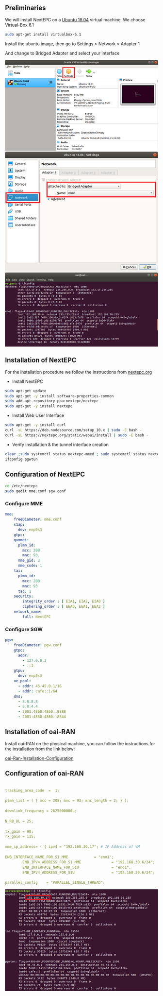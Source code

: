 ## Preliminaries

We will install NextEPC on a [Ubuntu 18.04](https://releases.ubuntu.com/18.04.5/ubuntu-18.04.5-desktop-amd64.iso) virtual machine. We choose Virtual-Box 6.1

```sh
sudo apt-get install virtualbox-6.1
```
Install the ubuntu image, then go to Settings > Network > Adapter 1

And change to Bridged Adapter and select your interface

![alt text](https://raw.githubusercontent.com/angelo-ath/NextEPC-oaiRAN/gh-pages/screenshots/1.png)
![alt text](https://raw.githubusercontent.com/angelo-ath/NextEPC-oaiRAN/gh-pages/screenshots/2.png)
![alt text](https://raw.githubusercontent.com/angelo-ath/NextEPC-oaiRAN/gh-pages/screenshots/3.png)

## Installation of NextEPC

For the installation procedure we follow the instructions from [nextepc.org](https://nextepc.org/installation/02-ubuntu/)

- Install NextEPC

```sh
sudo apt-get update
sudo apt-get -y install software-properties-common
sudo add-apt-repository ppa:nextepc/nextepc
sudo apt-get -y install nextepc
```

- Install Web User Interface

```sh
sudo apt-get -y install curl
curl -sL https://deb.nodesource.com/setup_10.x | sudo -E bash -
curl -sL https://nextepc.org/static/webui/install | sudo -E bash -
```

- Verify Installation & the tunnel interface creation

```sh
clear ;sudo systemctl status nextepc-mmed ; sudo systemctl status nextepc-pgwd ; sudo systemctl status nextepc-sgwd ; sudo systemctl status nextepc-hssd ; sudo systemctl status nextepc-pcrfd
ifconfig pgwtun
```

## Configuration of NextEPC

```sh
cd /etc/nextepc
sudo gedit mme.conf sgw.conf
```

### Configure MME

```yaml
mme:
    freeDiameter: mme.conf
    s1ap:
      dev: enp0s3
    gtpc:
    gummei: 
      plmn_id:
        mcc: 208
        mnc: 93
      mme_gid: 2
      mme_code: 1
    tai:
      plmn_id:
        mcc: 208
        mnc: 93
      tac: 1
    security:
        integrity_order : [ EIA1, EIA2, EIA0 ]
        ciphering_order : [ EEA0, EEA1, EEA2 ]
    network_name:
        full: NextEPC
```

### Configure SGW

```yaml
pgw:
    freeDiameter: pgw.conf
    gtpc:
      addr:
        - 127.0.0.3
        - ::1
    gtpu:
      dev: enp0s3
    ue_pool:
      - addr: 45.45.0.1/16
      - addr: cafe::1/64
    dns:
      - 8.8.8.8
      - 8.8.4.4
      - 2001:4860:4860::8888
      - 2001:4860:4860::8844
```

## Installation of oai-RAN

Install oai-RAN on the physical machine, you can follow the instructions for the installation from the link below:

[oai-Ran-Installation-Configuration](https://angelo-ath.github.io/oai/#enb---installation---configuration)

## Configuration of oai-RAN

```yaml

tracking_area_code  =  1;

plmn_list = ( { mcc = 208; mnc = 93; mnc_length = 2; } );

downlink_frequency = 2625000000L;

N_RB_DL = 25;

tx_gain = 90;
rx_gain = 115;

mme_ip_address= ( { ipv4 = "192.168.30.17"; # IP Address of VM 

ENB_INTERFACE_NAME_FOR_S1_MME            = "eno1";
        ENB_IPV4_ADDRESS_FOR_S1_MME              = "192.168.30.6/24";
        ENB_INTERFACE_NAME_FOR_S1U               = "eno1";
        ENB_IPV4_ADDRESS_FOR_S1U                 = "192.168.30.6/24";

parallel_config    = "PARALLEL_SINGLE_THREAD";
```

![alt text](https://raw.githubusercontent.com/angelo-ath/NextEPC-oaiRAN/gh-pages/screenshots/4.png)
